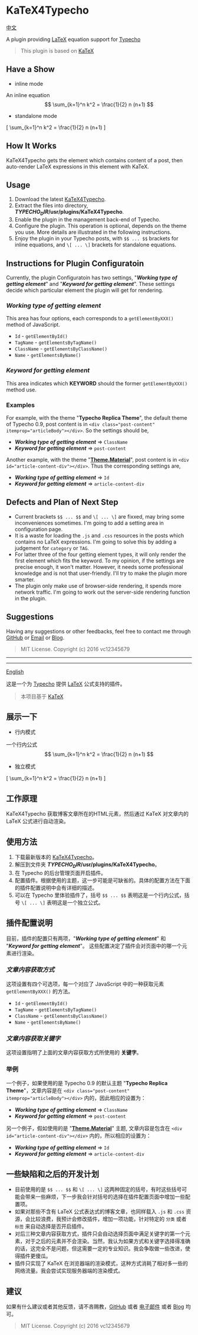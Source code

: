 # KaTeX4Typecho

<a name="eng" href="#chs"> 中文 </a>

A plugin providing [LaTeX](http://www.latex-project.org/ "LaTeX") equation support for [Typecho](https://github.com/typecho/typecho "Typecho")

> This plugin is based on [KaTeX](https://github.com/Khan/KaTeX "KaTeX")

## Have a Show

* inline mode

An inline equation $$ \sum_{k=1}^n k^2 = \frac{1}{2} n (n+1) $$

* standalone mode

\[ \sum_{k=1}^n k^2 = \frac{1}{2} n (n+1) \]

## How It Works

KaTeX4Typecho gets the element which contains content of a post, then auto-render LaTeX expressions in this element with KaTeX. 

## Usage

1. Download the latest [KaTeX4Typecho](https://github.com/vc12345679/KaTeX4Typecho/archive/master.zip).
2. Extract the files into directory, **$TYPECHO_DIR$/usr/plugins/KaTeX4Typecho**.
3. Enable the plugin in the management back-end of Typecho.
4. Configure the plugin. This operation is optional, depends on the theme you use. More details are illustrated in the following instructions.
5. Enjoy the plugin in your Typecho posts, with `$$ ... $$` brackets for inline equations, and `\[ ... \]` brackets for standalone equations. 

## Instructions for Plugin Configuratoin

Currently, the plugin Configuratoin has two settings, "***Working type of getting element***" and "***Keyword for getting element***".
These settings decide which particular element the plugin will get for rendering. 

### *Working type of getting element*

This area has four options, each corresponds to a `getElementByXXX()` method of JavaScript.

* `Id` - `getElementById()`
* `TagName` - `getElementsByTagName()`
* `ClassName` - `getElementsByClassName()`
* `Name` - `getElementsByName()`

### *Keyword for getting element*

This area indicates which **KEYWORD** should the former `getElementByXXX()` method use.

### Examples

For example, with the theme "**Typecho Replica Theme**", the default theme of Typecho 0.9, post content is in `<div class="post-content" itemprop="articleBody"></div>`. So the settings should be,

* ***Working type of getting element*** => `ClassName`
* ***Keyword for getting element*** => `post-content`

Another example, with the theme "**[Theme.Material](https://github.com/viosey/typecho-theme-material)**", post content is in `<div id="article-content-div"></div>`. Thus the corresponding settings are,

* ***Working type of getting element*** => `Id`
* ***Keyword for getting element*** => `article-content-div`

## Defects and Plan of Next Step

* Current brackets `$$ ... $$` and `\[ ... \]` are fixxed, may bring some inconveniences sometimes. I'm going to add a setting area in configuration page.
* It is a waste for loading the `.js` and `.css` resources in the posts which contains no LaTeX expressions. I'm going to solve this by adding a judgement for `category` or `TAG`.
* For latter three of the four getting element types, it will only render the first element which fits the keyword. To my opinion, if the settings are precise enough, it won't matter. However, it needs some professional knowledge and is not that user-friendly. I'll try to make the plugin more smarter.
* The plugin only make use of browser-side rendering, it spends more network traffic. I'm going to work out the server-side rendering function in the plugin. 

## Suggestions

Having any suggestions or other feedbacks, feel free to contact me through [GitHub](https://github.com/vc12345679/) or [Email](mailto:chensiwei1990@gmail.com) or [Blog](https://blog.chensiwei.space/archives/6.html).

> MIT License.
> Copyright (c) 2016 vc12345679

---
---

<a name="chs" href="#eng"> English </a>

这是一个为 [Typecho](https://github.com/typecho/typecho "Typecho") 提供 [LaTeX](http://www.latex-project.org/ "LaTeX") 公式支持的插件。
> 本项目基于 [KaTeX](https://github.com/Khan/KaTeX "KaTeX")

## 展示一下

* 行内模式

一个行内公式 $$ \sum_{k=1}^n k^2 = \frac{1}{2} n (n+1) $$

* 独立模式

\[ \sum_{k=1}^n k^2 = \frac{1}{2} n (n+1) \]

## 工作原理

KaTeX4Typecho 获取博客文章所在的HTML元素，然后通过 KaTeX 对文章内的 LaTeX 公式进行自动渲染。

## 使用方法

1. 下载最新版本的 [KaTeX4Typecho](https://github.com/vc12345679/KaTeX4Typecho/archive/master.zip)。
2. 解压到文件夹 **$TYPECHO_DIR$/usr/plugins/KaTeX4Typecho**。
3. 在 Typecho 的后台管理页面开启插件。
4. 配置插件。根据使用的主题，这一步可能是可缺省的。具体的配置方法在下面的插件配置说明中会有详细的描述。
5. 可以在 Typecho 里体验插件了，括号 `$$ ... $$` 表明这是一个行内公式，括号 `\[ ... \]` 表明这是一个独立公式。

## 插件配置说明

目前，插件的配置只有两项，"***Working type of getting element***" 和 "***Keyword for getting element***"。
这些配置决定了插件会对页面中的哪一个元素进行渲染。 

### *文章内容获取方式*

这项设置有四个可选项，每一个对应了 JavaScript 中的一种获取元素 `getElementByXXX()` 的方法。

* `Id` - `getElementById()`
* `TagName` - `getElementsByTagName()`
* `ClassName` - `getElementsByClassName()`
* `Name` - `getElementsByName()`

### *文章内容获取关键字*

这项设置指明了上面的文章内容获取方式所使用的 **关键字**。

### 举例

一个例子，如果使用的是 Typecho 0.9 的默认主题 "**Typecho Replica Theme**"，文章内容是在 `<div class="post-content" itemprop="articleBody"></div>` 内的，因此相应的设置为：

* ***Working type of getting element*** => `ClassName`
* ***Keyword for getting element*** => `post-content`

另一个例子，假如使用的是 "**[Theme.Material](https://github.com/viosey/typecho-theme-material)**" 主题, 文章内容是包含在 `<div id="article-content-div"></div>` 内的，所以相应的设置为：

* ***Working type of getting element*** => `Id`
* ***Keyword for getting element*** => `article-content-div`

## 一些缺陷和之后的开发计划

* 目前使用的是 `$$ ... $$` 和 `\[ ... \]` 这两种固定的括号，有时这些括号可能会带来一些麻烦，下一步我会针对括号的选择在插件配置页面中增加一些配置项。
* 如果对那些不含有 LaTeX 公式表达式的博客文章，也同样载入 `.js` 和 `.css` 资源，会比较浪费，我预计会修改插件，增加一项功能，针对特定的 `分类` 或者 `标签` 来自动选择是否开启插件。
* 对后三种文章内容获取方式，插件只会自动选择页面中满足关键字的第一个元素，对于之后的元素并不会渲染。当然，我认为如果方式和关键字选择得准确的话，这完全不是问题，但这需要一定的专业知识。我会争取做一些改进，使得插件更傻瓜。
* 插件只实现了 KaTeX 在浏览器端的渲染模式，这种方式消耗了相对多一些的网络流量。我会尝试实现服务器端的渲染模式。

## 建议

如果有什么建议或者其他反馈，请不吝赐教，[GitHub](https://github.com/vc12345679/) 或者 [电子邮件](mailto:chensiwei1990@gmail.com) 或者 [Blog](https://blog.chensiwei.space/archives/6.html) 均可。

> MIT License.
> Copyright (c) 2016 vc12345679
